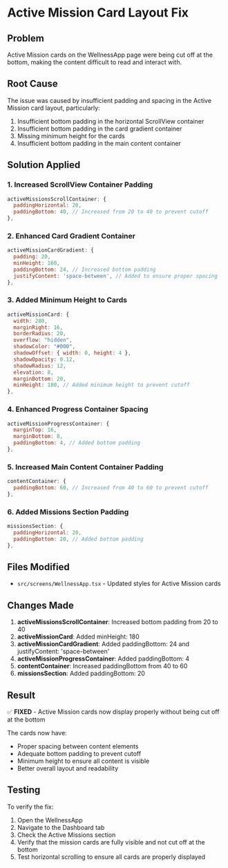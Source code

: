 # Active Mission Card Layout Fix

## Problem
Active Mission cards on the WellnessApp page were being cut off at the bottom, making the content difficult to read and interact with.

## Root Cause
The issue was caused by insufficient padding and spacing in the Active Mission card layout, particularly:
1. Insufficient bottom padding in the horizontal ScrollView container
2. Insufficient bottom padding in the card gradient container
3. Missing minimum height for the cards
4. Insufficient bottom padding in the main content container

## Solution Applied

### 1. Increased ScrollView Container Padding
```javascript
activeMissionsScrollContainer: {
  paddingHorizontal: 20,
  paddingBottom: 40, // Increased from 20 to 40 to prevent cutoff
},
```

### 2. Enhanced Card Gradient Container
```javascript
activeMissionCardGradient: {
  padding: 20,
  minHeight: 160,
  paddingBottom: 24, // Increased bottom padding
  justifyContent: 'space-between', // Added to ensure proper spacing
},
```

### 3. Added Minimum Height to Cards
```javascript
activeMissionCard: {
  width: 280,
  marginRight: 16,
  borderRadius: 20,
  overflow: "hidden",
  shadowColor: "#000",
  shadowOffset: { width: 0, height: 4 },
  shadowOpacity: 0.12,
  shadowRadius: 12,
  elevation: 8,
  marginBottom: 20,
  minHeight: 180, // Added minimum height to prevent cutoff
},
```

### 4. Enhanced Progress Container Spacing
```javascript
activeMissionProgressContainer: {
  marginTop: 16,
  marginBottom: 8,
  paddingBottom: 4, // Added bottom padding
},
```

### 5. Increased Main Content Container Padding
```javascript
contentContainer: {
  paddingBottom: 60, // Increased from 40 to 60 to prevent cutoff
},
```

### 6. Added Missions Section Padding
```javascript
missionsSection: {
  paddingHorizontal: 20,
  paddingBottom: 20, // Added bottom padding
},
```

## Files Modified
- `src/screens/WellnessApp.tsx` - Updated styles for Active Mission cards

## Changes Made
1. **activeMissionsScrollContainer**: Increased bottom padding from 20 to 40
2. **activeMissionCard**: Added minHeight: 180
3. **activeMissionCardGradient**: Added paddingBottom: 24 and justifyContent: 'space-between'
4. **activeMissionProgressContainer**: Added paddingBottom: 4
5. **contentContainer**: Increased paddingBottom from 40 to 60
6. **missionsSection**: Added paddingBottom: 20

## Result
✅ **FIXED** - Active Mission cards now display properly without being cut off at the bottom

The cards now have:
- Proper spacing between content elements
- Adequate bottom padding to prevent cutoff
- Minimum height to ensure all content is visible
- Better overall layout and readability

## Testing
To verify the fix:
1. Open the WellnessApp
2. Navigate to the Dashboard tab
3. Check the Active Missions section
4. Verify that the mission cards are fully visible and not cut off at the bottom
5. Test horizontal scrolling to ensure all cards are properly displayed 